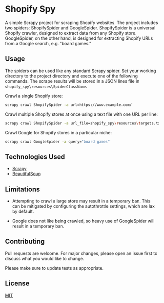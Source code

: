 # Shopify Spy
A simple Scrapy project for scraping Shopify websites. The project includes two spiders: ShopifySpider and GoogleSpider. ShopifySpider is a universal Shopify crawler, designed to extract data from any Shopify store. GoogleSpider, on the other hand, is designed for extracting Shopify URLs from a Google search, e.g. "board games."

## Usage
The spiders can be used like any standard Scrapy spider. Set your working directory to the project directory and execute one of the following commands. The scrape results will be stored in a JSON lines file in `shopify_spy\resources\SpiderClassName`.

Crawl a single Shopify store:
```bash
scrapy crawl ShopifySpider -a url=https://www.example.com/
```
Crawl multiple Shopify stores at once using a text file with one URL per line:
```bash
scrapy crawl ShopifySpider -a url_file=shopify_spy\resources\targets.txt
```
Crawl Google for Shopify stores in a particular niche:
```bash
scrapy crawl GoogleSpider -a query="board games"
```
## Technologies Used
* [Scrapy](https://docs.scrapy.org/en/latest/index.html)
* [BeautifulSoup](https://www.crummy.com/software/BeautifulSoup/bs4/doc/)

## Limitations
* Attempting to crawl a large store may result in a temporary ban. This can be mitigated by configuring the autothrottle settings, which are lax by default.

* Google does not like being crawled, so heavy use of GoogleSpider will result in a temporary ban.

## Contributing
Pull requests are welcome. For major changes, please open an issue first to discuss what you would like to change.

Please make sure to update tests as appropriate.

## License
[MIT](https://choosealicense.com/licenses/mit/)
